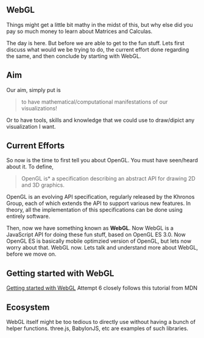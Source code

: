 ## WebGL
Things might get a little bit mathy in the midst of this, but why else did you pay so much money to learn about Matrices and Calculas.

The day is here.
But before we are able to get to the fun stuff. Lets first discuss what would we be trying to do, the current effort done regarding the same, and then conclude by starting with WebGL.

## Aim
Our aim, simply put is
> to have mathematical/computational manifestations of our visualizations!

Or to have tools, skills and knowledge that we could use to draw/dipict any visualization I want.

## Current Efforts
So now is the time to first tell you about OpenGL. You must have seen/heard about it. To define, 
> OpenGL is* a specification describing an abstract API for drawing 2D and 3D graphics.

OpenGL is an evolving API specification, regularly released by the Khronos Group, each of which extends the API to support various new features. 
In theory, all the implementation of this specifications can be done using entirely software. 

Then, now we have something known as **WebGL**. Now WebGL is a JavaScript API for doing these fun stuff, based on OpenGL ES 3.0. Now OpenGL ES is basically mobile optimzied version of OpenGL, but lets now worry about that. 
WebGL now. Lets talk and understand more about WebGL, before we move on. 

## Getting started with WebGL
[Getting started with WebGL](https://developer.mozilla.org/en-US/docs/Web/API/WebGL_API/Tutorial/Getting_started_with_WebGL)
Attempt 6 closely follows this tutorial from MDN


## Ecosystem
WebGL itself might be too tedious to directly use without having a bunch of helper functions. three.js, BabylonJS, etc are examples of such libraries.

